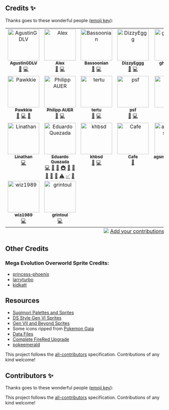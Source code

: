 <!-- ## Old List of Credits -->
<!-- - **mvit**: ability pop up and mega evo gfx -->
<!-- - **Doesnt**: berries gfx, pokeball particles -->
<!-- - **MrDollSteak**: Pokedex descriptions -->
<!-- - **Avara**: item descriptions -->
<!-- - **TheLaw**: move animations -->
<!-- - **BreadCrumbs**: code review -->
<!-- - **Syreldar**: testing, wrote an explanation post -->
<!-- - **Pyredrid**: automating issue creation, code review and testing -->

## Credits ✨

Thanks goes to these wonderful people ([emoji key](https://allcontributors.org/docs/en/emoji-key)):

<!-- ALL-CONTRIBUTORS-LIST:START - Do not remove or modify this section -->
<!-- prettier-ignore-start -->
<!-- markdownlint-disable -->
<table>
  <tbody>
    <tr>
      <td align="center" valign="top" width="14.28%"><a href="https://github.com/AgustinGDLV"><img src="https://avatars.githubusercontent.com/u/103095241?v=4?s=100" width="100px;" alt="AgustinGDLV"/><br /><sub><b>AgustinGDLV</b></sub></a><br /><a href="#maintenance-AgustinGDLV" title="Maintenance">🚧</a> <a href="https://github.com/rh-hideout/pokeemerald-expansion/commits?author=AgustinGDLV" title="Code">💻</a></td>
      <td align="center" valign="top" width="14.28%"><a href="https://github.com/AlexOn1ine"><img src="https://avatars.githubusercontent.com/u/93446519?v=4?s=100" width="100px;" alt="Alex"/><br /><sub><b>Alex</b></sub></a><br /><a href="#maintenance-AlexOn1ine" title="Maintenance">🚧</a> <a href="https://github.com/rh-hideout/pokeemerald-expansion/commits?author=AlexOn1ine" title="Code">💻</a></td>
      <td align="center" valign="top" width="14.28%"><a href="https://github.com/Bassoonian"><img src="https://avatars.githubusercontent.com/u/16993385?v=4?s=100" width="100px;" alt="Bassoonian"/><br /><sub><b>Bassoonian</b></sub></a><br /><a href="#maintenance-Bassoonian" title="Maintenance">🚧</a> <a href="https://github.com/rh-hideout/pokeemerald-expansion/commits?author=Bassoonian" title="Code">💻</a></td>
      <td align="center" valign="top" width="14.28%"><a href="https://github.com/DizzyEggg"><img src="https://avatars.githubusercontent.com/u/16259973?v=4?s=100" width="100px;" alt="DizzyEggg"/><br /><sub><b>DizzyEggg</b></sub></a><br /><a href="#maintenance-DizzyEggg" title="Maintenance">🚧</a> <a href="https://github.com/rh-hideout/pokeemerald-expansion/commits?author=DizzyEggg" title="Code">💻</a></td>
      <td align="center" valign="top" width="14.28%"><a href="https://github.com/ghoulslash"><img src="https://avatars.githubusercontent.com/u/41651341?v=4?s=100" width="100px;" alt="ghoulslash"/><br /><sub><b>ghoulslash</b></sub></a><br /><a href="#maintenance-ghoulslash" title="Maintenance">🚧</a> <a href="https://github.com/rh-hideout/pokeemerald-expansion/commits?author=ghoulslash" title="Code">💻</a></td>
      <td align="center" valign="top" width="14.28%"><a href="https://github.com/hedara90"><img src="https://avatars.githubusercontent.com/u/149414898?v=4?s=100" width="100px;" alt="hedara90"/><br /><sub><b>hedara90</b></sub></a><br /><a href="#maintenance-hedara90" title="Maintenance">🚧</a> <a href="https://github.com/rh-hideout/pokeemerald-expansion/commits?author=hedara90" title="Code">💻</a></td>
      <td align="center" valign="top" width="14.28%"><a href="http://www.martin-griffin.com/"><img src="https://avatars.githubusercontent.com/u/838573?v=4?s=100" width="100px;" alt="Martin Griffin"/><br /><sub><b>Martin Griffin</b></sub></a><br /><a href="#maintenance-mrgriffin" title="Maintenance">🚧</a> <a href="https://github.com/rh-hideout/pokeemerald-expansion/commits?author=mrgriffin" title="Code">💻</a></td>
    </tr>
    <tr>
      <td align="center" valign="top" width="14.28%"><a href="https://github.com/Pawkkie"><img src="https://avatars.githubusercontent.com/u/61265402?v=4?s=100" width="100px;" alt="Pawkkie"/><br /><sub><b>Pawkkie</b></sub></a><br /><a href="#maintenance-Pawkkie" title="Maintenance">🚧</a> <a href="https://github.com/rh-hideout/pokeemerald-expansion/commits?author=Pawkkie" title="Code">💻</a> <a href="https://github.com/rh-hideout/pokeemerald-expansion/commits?author=Pawkkie" title="Documentation">📖</a></td>
      <td align="center" valign="top" width="14.28%"><a href="https://github.com/SBird1337"><img src="https://avatars.githubusercontent.com/u/3799173?v=4?s=100" width="100px;" alt="Philipp AUER"/><br /><sub><b>Philipp AUER</b></sub></a><br /><a href="#maintenance-SBird1337" title="Maintenance">🚧</a> <a href="https://github.com/rh-hideout/pokeemerald-expansion/commits?author=SBird1337" title="Code">💻</a></td>
      <td align="center" valign="top" width="14.28%"><a href="https://github.com/tertu-m"><img src="https://avatars.githubusercontent.com/u/836640?v=4?s=100" width="100px;" alt="tertu"/><br /><sub><b>tertu</b></sub></a><br /><a href="#maintenance-tertu-m" title="Maintenance">🚧</a> <a href="https://github.com/rh-hideout/pokeemerald-expansion/commits?author=tertu-m" title="Code">💻</a></td>
      <td align="center" valign="top" width="14.28%"><a href="https://linktr.ee/pkmnsnfrn"><img src="https://avatars.githubusercontent.com/u/77138753?v=4?s=100" width="100px;" alt="psf"/><br /><sub><b>psf</b></sub></a><br /><a href="#maintenance-pkmnsnfrn" title="Maintenance">🚧</a> <a href="https://github.com/rh-hideout/pokeemerald-expansion/commits?author=pkmnsnfrn" title="Code">💻</a></td>
      <td align="center" valign="top" width="14.28%"><a href="https://github.com/PCG06"><img src="https://avatars.githubusercontent.com/u/75729017?v=4?s=100" width="100px;" alt="PCG"/><br /><sub><b>PCG</b></sub></a><br /><a href="https://github.com/rh-hideout/pokeemerald-expansion/commits?author=PCG06" title="Code">💻</a></td>
      <td align="center" valign="top" width="14.28%"><a href="https://github.com/kittenchilly"><img src="https://avatars.githubusercontent.com/u/23617175?v=4?s=100" width="100px;" alt="kittenchilly"/><br /><sub><b>kittenchilly</b></sub></a><br /><a href="https://github.com/rh-hideout/pokeemerald-expansion/commits?author=kittenchilly" title="Code">💻</a> <a href="#research-kittenchilly" title="Research">🔬</a> <a href="#data-kittenchilly" title="Data">🔣</a></td>
      <td align="center" valign="top" width="14.28%"><a href="https://github.com/ExpoSeed"><img src="https://avatars.githubusercontent.com/u/43502820?v=4?s=100" width="100px;" alt="ExpoSeed"/><br /><sub><b>ExpoSeed</b></sub></a><br /><a href="https://github.com/rh-hideout/pokeemerald-expansion/commits?author=ExpoSeed" title="Code">💻</a> <a href="#maintenance-ExpoSeed" title="Maintenance">🚧</a> <a href="https://github.com/rh-hideout/pokeemerald-expansion/pulls?q=is%3Apr+reviewed-by%3AExpoSeed" title="Reviewed Pull Requests">👀</a></td>
    </tr>
    <tr>
      <td align="center" valign="top" width="14.28%"><a href="https://github.com/LinathanZel"><img src="https://avatars.githubusercontent.com/u/35115312?v=4?s=100" width="100px;" alt="Linathan"/><br /><sub><b>Linathan</b></sub></a><br /><a href="https://github.com/rh-hideout/pokeemerald-expansion/commits?author=LinathanZel" title="Code">💻</a></td>
      <td align="center" valign="top" width="14.28%"><a href="https://github.com/AsparagusEduardo"><img src="https://avatars.githubusercontent.com/u/2904965?v=4?s=100" width="100px;" alt="Eduardo Quezada"/><br /><sub><b>Eduardo Quezada</b></sub></a><br /><a href="https://github.com/rh-hideout/pokeemerald-expansion/commits?author=AsparagusEduardo" title="Code">💻</a> <a href="#data-AsparagusEduardo" title="Data">🔣</a> <a href="https://github.com/rh-hideout/pokeemerald-expansion/commits?author=AsparagusEduardo" title="Documentation">📖</a> <a href="#infra-AsparagusEduardo" title="Infrastructure (Hosting, Build-Tools, etc)">🚇</a> <a href="#maintenance-AsparagusEduardo" title="Maintenance">🚧</a> <a href="#projectManagement-AsparagusEduardo" title="Project Management">📆</a> <a href="#promotion-AsparagusEduardo" title="Promotion">📣</a> <a href="#research-AsparagusEduardo" title="Research">🔬</a> <a href="https://github.com/rh-hideout/pokeemerald-expansion/pulls?q=is%3Apr+reviewed-by%3AAsparagusEduardo" title="Reviewed Pull Requests">👀</a> <a href="https://github.com/rh-hideout/pokeemerald-expansion/commits?author=AsparagusEduardo" title="Tests">⚠️</a> <a href="#tutorial-AsparagusEduardo" title="Tutorials">✅</a> <a href="#userTesting-AsparagusEduardo" title="User Testing">📓</a></td>
      <td align="center" valign="top" width="14.28%"><a href="https://github.com/khbsd"><img src="https://avatars.githubusercontent.com/u/26092020?v=4?s=100" width="100px;" alt="khbsd"/><br /><sub><b>khbsd</b></sub></a><br /><a href="https://github.com/rh-hideout/pokeemerald-expansion/commits?author=khbsd" title="Documentation">📖</a> <a href="https://github.com/rh-hideout/pokeemerald-expansion/commits?author=khbsd" title="Code">💻</a></td>
      <td align="center" valign="top" width="14.28%"><a href="https://github.com/Cafeei"><img src="https://avatars.githubusercontent.com/u/46283144?v=4?s=100" width="100px;" alt="Cafe"/><br /><sub><b>Cafe</b></sub></a><br /><a href="#design-Cafeei" title="Design">🎨</a></td>
      <td align="center" valign="top" width="14.28%"><a href="https://github.com/agsmgmaster64"><img src="https://avatars.githubusercontent.com/u/67435611?v=4?s=100" width="100px;" alt="agsmgmaster64"/><br /><sub><b>agsmgmaster64</b></sub></a><br /><a href="https://github.com/rh-hideout/pokeemerald-expansion/commits?author=agsmgmaster64" title="Code">💻</a></td>
      <td align="center" valign="top" width="14.28%"><a href="https://github.com/mudskipper13"><img src="https://avatars.githubusercontent.com/u/105766191?v=4?s=100" width="100px;" alt="mudskipper13"/><br /><sub><b>mudskipper13</b></sub></a><br /><a href="https://github.com/rh-hideout/pokeemerald-expansion/commits?author=mudskipper13" title="Code">💻</a> <a href="https://github.com/rh-hideout/pokeemerald-expansion/commits?author=mudskipper13" title="Documentation">📖</a></td>
      <td align="center" valign="top" width="14.28%"><a href="https://github.com/RubyRaven6"><img src="https://avatars.githubusercontent.com/u/178652077?v=4?s=100" width="100px;" alt="Ruby"/><br /><sub><b>Ruby</b></sub></a><br /><a href="https://github.com/rh-hideout/pokeemerald-expansion/commits?author=RubyRaven6" title="Code">💻</a> <a       href="https://github.com/rh-hideout/pokeemerald-expansion/commits?author=RubyRaven6" title="Documentation">📖</a></td>
    </tr>
    <tr>
      <td align="center" valign="top" width="14.28%"><a href="https://github.com/wiz1989"><img src="https://avatars.githubusercontent.com/u/80073265?v=4?s=100" width="100px;" alt="wiz1989"/><br /><sub><b>wiz1989</b></sub></a><br /><a href="https://github.com/rh-hideout/pokeemerald-expansion/commits?author=wiz1989" title="Code">💻</a></td>
      <td align="center" valign="top" width="14.28%"><a href="https://github.com/grintoul1"><img src="https://avatars.githubusercontent.com/u/166724814?v=4?s=100" width="100px;" alt="grintoul"/><br /><sub><b>grintoul</b></sub></a><br /><a href="https://github.com/rh-hideout/pokeemerald-expansion/commits?author=grintoul1" title="Code">💻</a></td>
    </tr>
  </tbody>
  <tfoot>
    <tr>
      <td align="center" size="13px" colspan="7">
        <img src="https://raw.githubusercontent.com/all-contributors/all-contributors-cli/1b8533af435da9854653492b1327a23a4dbd0a10/assets/logo-small.svg">
          <a href="https://all-contributors.js.org/docs/en/bot/usage">Add your contributions</a>
        </img>
      </td>
    </tr>
  </tfoot>
</table>

<!-- markdownlint-restore -->
<!-- prettier-ignore-end -->

<!-- ALL-CONTRIBUTORS-LIST:END -->

## Other Credits
### Mega Evolution Overworld Sprite Credits:
- [princess-phoenix](https://www.deviantart.com/princess-phoenix)
- [larryturbo](https://www.deviantart.com/larryturbo)
- [kidkatt](https://www.deviantart.com/kidkatt)

## Resources
- [Sugimori Palettes and Sprites](https://www.pokecommunity.com/showthread.php?t=336945)
- [DS Style Gen VI Sprites](https://www.pokecommunity.com/showthread.php?t=314422)
- [Gen VII and Beyond Sprites](https://www.pokecommunity.com/showthread.php?t=368703)
- Some icons ripped from [Pokemon Gaia](https://www.pokecommunity.com/showthread.php?t=326118)
- [Data Files](https://www.pokecommunity.com/showthread.php?t=417909)
- [Complete FireRed Upgrade](https://github.com/Skeli789/Complete-Fire-Red-Upgrade)
- [pokeemerald](https://github.com/pret/pokeemerald/)


This project follows the [all-contributors](https://github.com/all-contributors/all-contributors) specification. Contributions of any kind welcome!

## Contributors ✨

Thanks goes to these wonderful people ([emoji key](https://allcontributors.org/docs/en/emoji-key)):

<!-- ALL-CONTRIBUTORS-LIST:START - Do not remove or modify this section -->
<!-- prettier-ignore-start -->
<!-- markdownlint-disable -->
<!-- markdownlint-restore -->
<!-- prettier-ignore-end -->
<!-- ALL-CONTRIBUTORS-LIST:END -->

This project follows the [all-contributors](https://github.com/all-contributors/all-contributors) specification. Contributions of any kind welcome!
